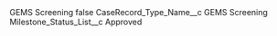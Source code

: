 <?xml version="1.0" encoding="UTF-8"?>
<CustomMetadata xmlns="http://soap.sforce.com/2006/04/metadata" xmlns:xsi="http://www.w3.org/2001/XMLSchema-instance" xmlns:xsd="http://www.w3.org/2001/XMLSchema">
    <label>GEMS Screening</label>
    <protected>false</protected>
    <values>
        <field>CaseRecord_Type_Name__c</field>
        <value xsi:type="xsd:string">GEMS Screening</value>
    </values>
    <values>
        <field>Milestone_Status_List__c</field>
        <value xsi:type="xsd:string">Approved</value>
    </values>
</CustomMetadata>
